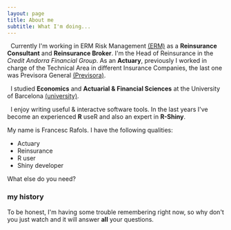 ```yaml
---
layout: page
title: About me
subtitle: What I'm doing...
---
```


<i class="fa fa-briefcase"></i> &nbsp; Currently I'm working in ERM Risk Management [(ERM)](http://ermgrupo.com) as a **Reinsurance Consultant** and **Reinsurance Broker**. I'm the Head of Reinsurance in the *Credit Andorra Financial Group*. As an **Actuary**, previously I worked in charge of the Technical Area in different Insurance Companies, the last one was Previsora General [(Previsora)](http://previsorageneral.com).

<i class="fa fa-graduation-cap"></i> &nbsp; I studied **Economics** and **Actuarial & Financial Sciences** at the University of Barcelona [(university)](http://ub.edu).

<i class="fa fa-code"></i> &nbsp; I enjoy writing useful & interactve software tools. In the last years I've become an experienced **R** useR and also an expert in **R-Shiny**. 

My name is Francesc Rafols. I have the following qualities:
- Actuary
- Reinsurance
- R user
- Shiny developer

What else do you need?

### my history

To be honest, I'm having some trouble remembering right now, so why don't you just watch  and it will answer **all** your questions.
